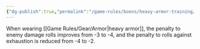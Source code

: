 ```yaml
---
{"dg-publish":true,"permalink":"/game-rules/boons/heavy-armor-training/"}
---
```


When wearing [[Game Rules/Gear/Armor\|heavy armor]], the penalty to enemy damage rolls improves from -3 to -4, and the penalty to rolls against exhaustion is reduced from -4 to -2.